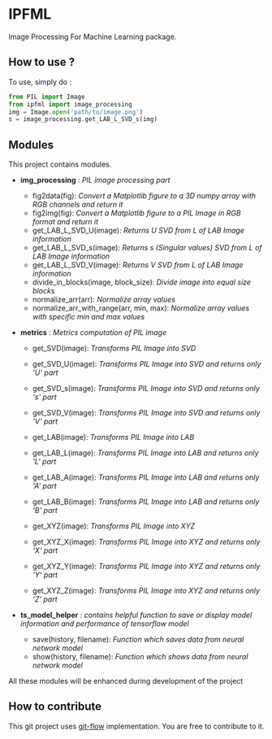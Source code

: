 IPFML
=====

Image Processing For Machine Learning package.

How to use ?
------------

To use, simply do :

```python
from PIL import Image
from ipfml import image_processing
img = Image.open('path/to/image.png')
s = image_processing.get_LAB_L_SVD_s(img)
```

Modules
-------

This project contains modules.

- **img_processing** : *PIL image processing part*
    - fig2data(fig): *Convert a Matplotlib figure to a 3D numpy array with RGB channels and return it*
    - fig2img(fig): *Convert a Matplotlib figure to a PIL Image in RGB format and return it*
    - get_LAB_L_SVD_U(image): *Returns U SVD from L of LAB Image information*
    - get_LAB_L_SVD_s(image): *Returns s (Singular values) SVD from L of LAB Image information*
    - get_LAB_L_SVD_V(image): *Returns V SVD from L of LAB Image information*
    - divide_in_blocks(image, block_size): *Divide image into equal size blocks*
    - normalize_arr(arr): *Normalize array values*
    - normalize_arr_with_range(arr, min, max): *Normalize array values with specific min and max values*

- **metrics** : *Metrics computation of PIL image*
    - get_SVD(image): *Transforms PIL Image into SVD*
    - get_SVD_U(image): *Transforms PIL Image into SVD and returns only 'U' part*
    - get_SVD_s(image): *Transforms PIL Image into SVD and returns only 's' part*
    - get_SVD_V(image): *Transforms PIL Image into SVD and returns only 'V' part*

    - get_LAB(image): *Transforms PIL Image into LAB*
    - get_LAB_L(image): *Transforms PIL Image into LAB and returns only 'L' part*
    - get_LAB_A(image): *Transforms PIL Image into LAB and returns only 'A' part*
    - get_LAB_B(image): *Transforms PIL Image into LAB and returns only 'B' part*

    - get_XYZ(image): *Transforms PIL Image into XYZ*
    - get_XYZ_X(image): *Transforms PIL Image into XYZ and returns only 'X' part*
    - get_XYZ_Y(image): *Transforms PIL Image into XYZ and returns only 'Y' part*
    - get_XYZ_Z(image): *Transforms PIL Image into XYZ and returns only 'Z' part*

- **ts_model_helper** : *contains helpful function to save or display model information and performance of tensorflow model*
    - save(history, filename): *Function which saves data from neural network model*
    - show(history, filename): *Function which shows data from neural network model*

All these modules will be enhanced during development of the project

How to contribute
-----------------

This git project uses [git-flow](https://danielkummer.github.io/git-flow-cheatsheet/) implementation. You are free to contribute to it.